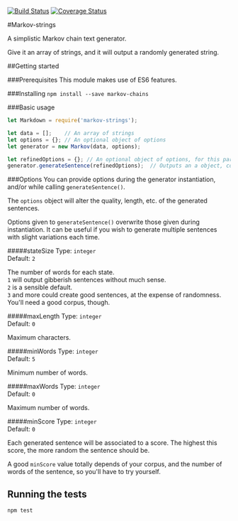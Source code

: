 [![Build Status](https://travis-ci.org/scambier/markov-strings.svg?branch=master)](https://travis-ci.org/scambier/markov-strings)
[![Coverage Status](https://coveralls.io/repos/github/scambier/markov-strings/badge.svg?branch=master)](https://coveralls.io/github/scambier/markov-strings?branch=master)

#Markov-strings

A simplistic Markov chain text generator.

Give it an array of strings, and it will output a randomly generated string.

##Getting started

###Prerequisites
This module makes use of ES6 features.

###Installing
`npm install --save markov-chains`

###Basic usage

```javascript
let Markdown = require('markov-strings');

let data = [];    // An array of strings
let options = {}; // An optional object of options
let generator = new Markov(data, options);

let refinedOptions = {}; // An optional object of options, for this particular generation
generator.generateSentence(refinedOptions);  // Outputs an a object, containing a string and a score
```

###Options
You can provide options during the generator instantiation, and/or while calling `generateSentence()`.

The `options` object will alter the quality, length, etc. of the generated sentences. 

Options given to `generateSentence()` overwrite those given during instantiation.
It can be useful if you wish to generate multiple sentences with slight variations each time.

#####stateSize
Type: `integer`  
Default: `2`

The number of words for each state.  
`1` will output gibberish sentences without much sense.  
`2` is a sensible default.  
`3` and more could create good sentences, at the expense of randomness. You'll need a good corpus, though.

#####maxLength
Type: `integer`  
Default: `0`

Maximum characters.

#####minWords
Type: `integer`  
Default: `5`

Minimum number of words.

#####maxWords
Type: `integer`  
Default: `0`

Maximum number of words.

#####minScore
Type: `integer`  
Default: `0`

Each generated sentence will be associated to a score. The highest this score, the more random the sentence should be.

A good `minScore` value totally depends of your corpus, and the number of words of the sentence, so you'll have to try yourself.

## Running the tests
`npm test`